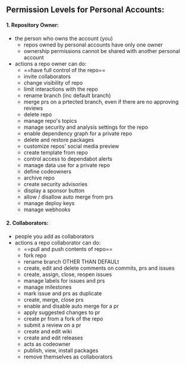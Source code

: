 

## Permission Levels for Personal Accounts:

#### 1. Repository Owner:
- the person who owns the account (you)
	- repos owned by personal accounts have only one owner
	- ownership permissions cannot be shared with another personal account
- actions a repo owner can do:
	- ==have full control of the repo==
	- invite collaborators
	- change visibility of repo
	- limit interactions with the repo
	- rename branch (inc default branch)
	- merge prs on a prtected branch, even if there are no approving reviews
	- delete repo
	- manage repo's topics
	- manage security and analysis settings for the repo
	- enable dependency graph for a private repo
	- delete and restore packages
	- customize repos' social media preview
	- create template from repo
	- control access to dependabot alerts
	- manage data use for a private repo
	- define codeowners
	- archive repo
	- create security advisories
	- display a sponsor button
	- allow / disallow auto merge from prs
	- manage deploy keys
	- manage webhooks

#### 2. Collaborators:
- people you add as collaborators
- actions a repo collaborator can do:
	- ==pull and push contents of repo==
	- fork repo
	- rename branch OTHER THAN DEFAULt
	- create, edit and delete comments on commits, prs and issues
	- create, assign, close, reopen issues
	- manage labels for issues and prs
	- manage milestones
	- mark issue and prs as duplicate
	- create, merge, close prs
	- enable and disable auto merge for a pr
	- apply suggested changes to pr
	- create pr from a fork of the repo
	- submit a review on a pr
	- create and edit wiki
	- create and edit releases
	- acts as codeowner
	- publish, view, install packages
	- remove themselves as collaborators

 